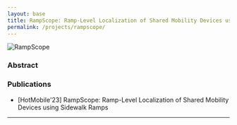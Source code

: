 ```yaml
---
layout: base
title: RampScope: Ramp-Level Localization of Shared Mobility Devices using Sidewalk Ramps
permalink: /projects/rampscope/
---
```


![RampScope](../../images/rampscope/intro.png)

### **Abstract**


### Publications

- [HotMobile'23] RampScope: Ramp-Level Localization of Shared Mobility Devices using Sidewalk Ramps

<hr>